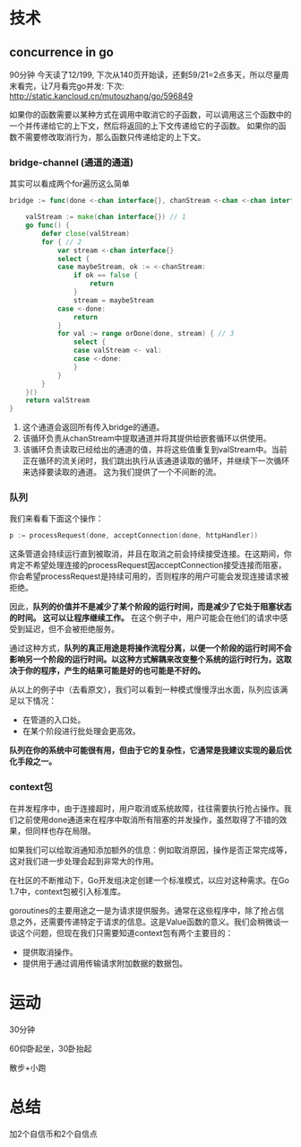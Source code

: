 # 技术
## concurrence in go
90分钟 今天读了12/199, 下次从140页开始读，还剩59/21=2点多天，所以尽量周末看完，让7月看完go并发: 下次: http://static.kancloud.cn/mutouzhang/go/596849

如果你的函数需要以某种方式在调用中取消它的子函数，可以调用这三个函数中的一个并传递给它的上下文，然后将返回的上下文传递给它的子函数。 如果你的函数不需要修改取消行为，那么函数只传递给定的上下文。

### bridge-channel (通道的通道)
其实可以看成两个for遍历这么简单
```go
bridge := func(done <-chan interface{}, chanStream <-chan <-chan interface{}) <-chan interface{} {

	valStream := make(chan interface{}) // 1
	go func() {
		defer close(valStream)
		for { // 2
			var stream <-chan interface{}
			select {
			case maybeStream, ok := <-chanStream:
				if ok == false {
					return
				}
				stream = maybeStream
			case <-done:
				return
			}
			for val := range orDone(done, stream) { // 3
				select {
				case valStream <- val:
				case <-done:
				}
			}
		}
	}()
	return valStream
}
```
1. 这个通道会返回所有传入bridge的通道。
2. 该循环负责从chanStream中提取通道并将其提供给嵌套循环以供使用。
3. 该循环负责读取已经给出的通道的值，并将这些值重复到valStream中。当前正在循环的流关闭时，我们跳出执行从该通道读取的循环，并继续下一次循环来选择要读取的通道。 这为我们提供了一个不间断的流。

### 队列
我们来看看下面这个操作：
```go
p := processRequest(done, acceptConnection(done, httpHandler))
```
这条管道会持续运行直到被取消，并且在取消之前会持续接受连接。在这期间，你肯定不希望处理连接的processRequest因acceptConnection接受连接而阻塞，你会希望processRequest是持续可用的，否则程序的用户可能会发现连接请求被拒绝。

因此，**队列的价值并不是减少了某个阶段的运行时间，而是减少了它处于阻塞状态的时间。 这可以让程序继续工作。** 在这个例子中，用户可能会在他们的请求中感受到延迟，但不会被拒绝服务。

通过这种方式，**队列的真正用途是将操作流程分离，以便一个阶段的运行时间不会影响另一个阶段的运行时间。以这种方式解耦来改变整个系统的运行时行为，这取决于你的程序，产生的结果可能是好的也可能是不好的。**

从以上的例子中（去看原文），我们可以看到一种模式慢慢浮出水面，队列应该满足以下情况：
- 在管道的入口处。
- 在某个阶段进行批处理会更高效。

**队列在你的系统中可能很有用，但由于它的复杂性，它通常是我建议实现的最后优化手段之一。**

### context包
在并发程序中，由于连接超时，用户取消或系统故障，往往需要执行抢占操作。我们之前使用done通道来在程序中取消所有阻塞的并发操作，虽然取得了不错的效果，但同样也存在局限。

如果我们可以给取消通知添加额外的信息：例如取消原因，操作是否正常完成等，这对我们进一步处理会起到非常大的作用。

在社区的不断推动下，Go开发组决定创建一个标准模式，以应对这种需求。在Go 1.7中，context包被引入标准库。

goroutines的主要用途之一是为请求提供服务。通常在这些程序中，除了抢占信息之外，还需要传递特定于请求的信息。这是Value函数的意义。我们会稍微谈一谈这个问题，但现在我们只需要知道context包有两个主要目的：
- 提供取消操作。
- 提供用于通过调用传输请求附加数据的数据包。


# 运动
30分钟

60仰卧起坐，30卧抬起

散步+小跑

# 总结
加2个自信币和2个自信点